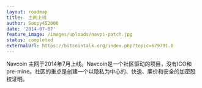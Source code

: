 ```yaml
---
layout: roadmap
title:  主网上线
author: Soopy452000
date: '2014-07-07'
feature_image: /images/uploads/navpi-patch.jpg
status: completed
externalUrl: https://bitcointalk.org/index.php?topic=679791.0
---
```


Navcoin 主网于2014年7月上线。Navcoin是一个社区驱动的项目，没有ICO和pre-mine。社区的重点是创建一个以隐私为中心的、快速、廉价和安全的加密股权证明。
